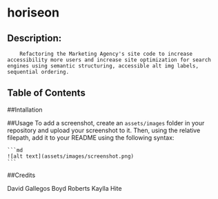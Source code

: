 # horiseon

## Description: 
        Refactoring the Marketing Agency's site code to increase accessibility more users and increase site optimization for search engines using semantic structuring, accessible alt img labels, sequential ordering.
        
## Table of Contents



##Intallation



##Usage
To add a screenshot, create an `assets/images` folder in your repository and upload your screenshot to it. Then, using the relative filepath, add it to your README using the following syntax:

    ```md
    ![alt text](assets/images/screenshot.png)
    ```
    
##Credits

David Gallegos 
Boyd Roberts 
Kaylla Hite 


